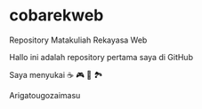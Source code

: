 # cobarekweb
Repository Matakuliah Rekayasa Web

Hallo ini adalah repository pertama saya di GitHub

Saya menyukai  :coffee: :video_game: :pizza: :national_park:

Arigatougozaimasu
